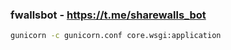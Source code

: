 ### fwallsbot - https://t.me/sharewalls_bot

```bash
gunicorn -c gunicorn.conf core.wsgi:application
```
